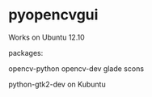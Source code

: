 pyopencvgui
===========

Works on Ubuntu 12.10

packages:

opencv-python
opencv-dev
glade
scons

python-gtk2-dev on Kubuntu